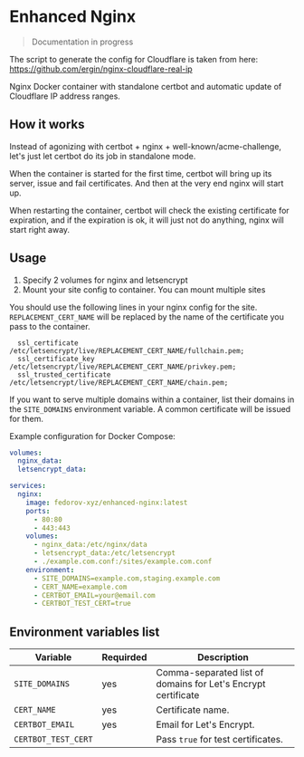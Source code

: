 # Enhanced Nginx

> Documentation in progress

The script to generate the config for Cloudflare is taken from here: https://github.com/ergin/nginx-cloudflare-real-ip

Nginx Docker container with standalone certbot and automatic update of Cloudflare IP address ranges.

## How it works

Instead of agonizing with certbot + nginx + well-known/acme-challenge, let's just let certbot do its job in standalone mode.

When the container is started for the first time, certbot will bring up its server, issue and fail certificates. And then at the very end nginx will start up.

When restarting the container, certbot will check the existing certificate for expiration, and if the expiration is ok, it will just not do anything, nginx will start right away.

## Usage

1. Specify 2 volumes for nginx and letsencrypt 
2. Mount your site config to container. You can mount multiple sites

You should use the following lines in your nginx config for the site. `REPLACEMENT_CERT_NAME` will be replaced by the name of the certificate you pass to the container.

```nginx configuration
  ssl_certificate         /etc/letsencrypt/live/REPLACEMENT_CERT_NAME/fullchain.pem;
  ssl_certificate_key     /etc/letsencrypt/live/REPLACEMENT_CERT_NAME/privkey.pem;
  ssl_trusted_certificate /etc/letsencrypt/live/REPLACEMENT_CERT_NAME/chain.pem;
```

If you want to serve multiple domains within a container, list their domains in the `SITE_DOMAINS` environment variable. A common certificate will be issued for them.

Example configuration for Docker Compose:

```yaml filename="docker-compose.yml"
volumes:
  nginx_data:
  letsencrypt_data:

services:
  nginx:
    image: fedorov-xyz/enhanced-nginx:latest
    ports:
      - 80:80
      - 443:443
    volumes:
      - nginx_data:/etc/nginx/data
      - letsencrypt_data:/etc/letsencrypt
      - ./example.com.conf:/sites/example.com.conf
    environment:
      - SITE_DOMAINS=example.com,staging.example.com
      - CERT_NAME=example.com
      - CERTBOT_EMAIL=your@email.com
      - CERTBOT_TEST_CERT=true
```

## Environment variables list

| Variable             | Requirded | Description                                                  |
|----------------------|-----------|--------------------------------------------------------------|
| `SITE_DOMAINS`       | yes       | Сomma-separated list of domains for Let's Encrypt certificate |
| `CERT_NAME`          | yes       | Certificate name.                                            |
| `CERTBOT_EMAIL`      | yes       | Email for Let's Encrypt.                                     |
| `CERTBOT_TEST_CERT`  |           | Pass `true` for test certificates.                           |
